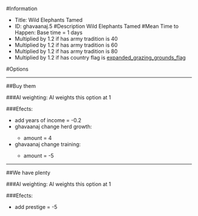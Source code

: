 #Information
 - Title: Wild Elephants Tamed
 - ID: ghavaanaj.5
#Description
Wild Elephants Tamed
#Mean Time to Happen:
Base time = 1 days
 - Multiplied by 1.2 if has army tradition is 40
 - Multiplied by 1.2 if has army tradition is 60
 - Multiplied by 1.2 if has army tradition is 80
 - Multiplied by 1.2 if has country flag is [expanded_grazing_grounds_flag](../flags/expanded_grazing_grounds_flag.md)

#Options

___
##Buy them

###AI weighting:
AI weights this option at 1


###Efects:<ul><li>add years of income = -0.2</li><li>ghavaanaj change herd growth:</li><ul><li>amount = 4</li></ul><li>ghavaanaj change training:</li><ul><li>amount = -5</li></ul></ul>

___
##We have plenty

###AI weighting:
AI weights this option at 1


###Efects:<ul><li>add prestige = -5</li></ul>
